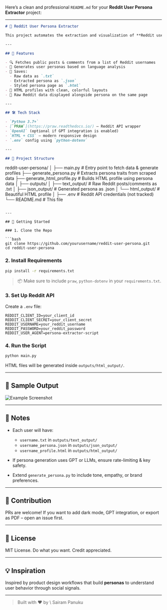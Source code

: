 Here’s a clean and professional `README.md` for your **Reddit User Persona Extractor** project:

---

```markdown
# 🧠 Reddit User Persona Extractor

This project automates the extraction and visualization of **Reddit user personas** by collecting their public **posts** and **comments**, analyzing their behavioral traits, and presenting them in a **beautiful HTML profile**.

---

## 📌 Features

- 🔍 Fetches public posts & comments from a list of Reddit usernames
- 🤖 Generates user personas based on language analysis
- 📄 Saves:
  - Raw data as `.txt`
  - Extracted persona as `.json`
  - Styled persona page as `.html`
- 🎨 HTML profiles with clean, colorful layouts
- 🧾 Raw Reddit data displayed alongside persona on the same page

---

## 🛠️ Tech Stack

- `Python 3.7+`
- [`PRAW`](https://praw.readthedocs.io/) – Reddit API wrapper
- `OpenAI` (optional if GPT integration is enabled)
- `HTML + CSS` – modern responsive design
- `.env` config using `python-dotenv`

---

## 📂 Project Structure

```

reddit-user-persona/
│
├── main.py                    # Entry point to fetch data & generate profiles
├── generate\_persona.py        # Extracts persona traits from scraped data
├── generate\_html\_profile.py   # Builds HTML profile using persona data
│
├── outputs/
│   ├── text\_output/           # Raw Reddit posts/comments as .txt
│   ├── json\_output/           # Generated persona as .json
│   └── html\_output/           # Beautiful HTML profile
│
├── .env                       # Reddit API credentials (not tracked)
└── README.md                  # This file

````

---

## 🚀 Getting Started

### 1. Clone the Repo

```bash
git clone https://github.com/yourusername/reddit-user-persona.git
cd reddit-user-persona
````

### 2. Install Requirements

```bash
pip install -r requirements.txt
```

> 📦 Make sure to include `praw`, `python-dotenv` in your `requirements.txt`.

### 3. Set Up Reddit API

Create a `.env` file:

```
REDDIT_CLIENT_ID=your_client_id
REDDIT_CLIENT_SECRET=your_client_secret
REDDIT_USERNAME=your_reddit_username
REDDIT_PASSWORD=your_reddit_password
REDDIT_USER_AGENT=persona-extractor-script
```

### 4. Run the Script

```bash
python main.py
```

HTML files will be generated inside `outputs/html_output/`.

---

## 🌈 Sample Output

![Example Screenshot](preview.png)

---

## 📘 Notes

* Each user will have:

  * `username.txt` in `outputs/text_output/`
  * `username_persona.json` in `outputs/json_output/`
  * `username_profile.html` in `outputs/html_output/`
* If persona generation uses GPT or LLMs, ensure rate-limiting & key safety.
* Extend `generate_persona.py` to include tone, empathy, or brand preferences.

---

## 🤝 Contribution

PRs are welcome! If you want to add dark mode, GPT integration, or export as PDF – open an issue first.

---

## 📄 License

MIT License. Do what you want. Credit appreciated.

---

## 💡 Inspiration

Inspired by product design workflows that build **personas** to understand user behavior through social signals.

---

> Built with ❤️ by \ Sairam Panuku


